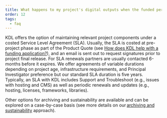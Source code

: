 ```yaml
---
title: What happens to my project's digital outputs when the funded period ends?
order: 12
tags:
  - faq
---
```


KDL offers the option of maintaining relevant project components under a costed Service Level Agreement (SLA). Usually, the SLA is costed at pre-project phase as part of the Product Quote (see [How does KDL help with a funding application?](/faqs/#how-does-kdl-help-with-a-funding-application)), and an email is sent out to request signatures prior to project final release. For SLA renewals partners are usually contacted 6-months before it expires. We offer agreements of variable durations depending on project age, infrastructure requirements, and Principal Investigator preference but our standard SLA duration is five years. Typically, an SLA with KDL includes Support and Troubleshoot (e.g., issues with hosting and CMS) as well as periodic renewals and updates (e.g., hosting, licenses, frameworks, libraries).

Other options for archiving and sustainability are available and can be explored on a case-by-case basis (see more details on our [archiving and sustainability](/about/archiving-and-sustainability/) approach).
